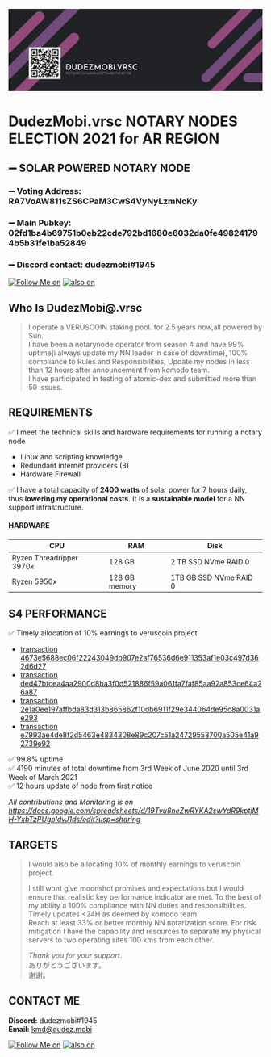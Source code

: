 ![dudezmobi banner](https://github.com/timothy812c/dudezmobi/blob/main/banner.png?raw=true "dudezmobi")

# DudezMobi.vrsc NOTARY NODES ELECTION 2021 for AR REGION
## :heavy_minus_sign: SOLAR POWERED NOTARY NODE
### :heavy_minus_sign: Voting Address: RA7VoAW811sZS6CPaM3CwS4VyNyLzmNcKy

### :heavy_minus_sign: **Main Pubkey:** 02fd1ba4b69751b0eb22cde792bd1680e6032da0fe498241794b5b31fe1ba52849<br>
### :heavy_minus_sign: **Discord contact:** dudezmobi#1945<br>

<!-- Please don't remove this: Grab your social icons from https://github.com/carlsednaoui/gitsocial -->

<!-- display the social media buttons in your README -->

[![Follow Me on][1.1]][1] 
[![also on ][2.1]][2]

<!-- icons with padding -->

[1.1]: http://i.imgur.com/tXSoThF.png (twitter.com/dudezmobi)
[2.1]: http://i.imgur.com/0o48UoR.png (github.com/dudezmobi)


[1]: https://twitter.com/dudezmobi
[2]: http://www.github.com/dudezmobi

## Who Is DudezMobi@.vrsc

>I operate a VERUSCOIN staking pool. for 2.5 years now,all powered by Sun.  
I have been a notarynode operator from season 4 and have 99% uptime(i always update
my NN leader in case of downtime), 100% compliance to Rules and Responsibilities, 
Update my nodes in less than 12 hours after announcement from komodo team.  
I have participated in testing of atomic-dex and submitted more than 50 issues.

## REQUIREMENTS

:white_check_mark:
 I meet the technical skills and hardware requirements for running a notary node 

* Linux and scripting knowledge
* Redundant internet providers (3)
* Hardware Firewall

:white_check_mark:
I have a total capacity of **2400 watts** of solar power for 7 hours daily, thus **lowering
my operational costs**. It is a **sustainable model** for a NN support infrastructure.

#### HARDWARE 
| CPU           | RAM           | Disk  |
|------------- |---------------|-------|
|Ryzen Threadripper 3970x|128 GB|2 TB SSD NVme RAID 0|
|Ryzen 5950x|128 GB memory|1TB GB SSD NVme RAID 0|


## S4 PERFORMANCE

:white_check_mark: Timely allocation of 10% earnings to veruscoin project.

* [transaction 4673e5688ec06f22243049db907e2af76536d6e911353af1e03c497d362d6d27](https://kmdexplorer.io/tx/4673e5688ec06f22243049db907e2af76536d6e911353af1e03c497d362d6d27)
* [transaction ded47bfcea4aa2900d8ba3f0d521886f59a061fa7faf85aa92a853ce64a26a87](https://kmdexplorer.io/tx/ded47bfcea4aa2900d8ba3f0d521886f59a061fa7faf85aa92a853ce64a26a87)
* [transaction 2e1a0ee197affbda83d313b865862f10db6911f29e344064de95c8a0031ae293](https://kmdexplorer.io/tx/2e1a0ee197affbda83d313b865862f10db6911f29e344064de95c8a0031ae293)
* [transaction e7993ae4de8f2d5463e4834308e89c207c51a24729558700a505e41a92739e92](https://explorer.verus.io/tx/e7993ae4de8f2d5463e4834308e89c207c51a24729558700a505e41a92739e92)
	
:white_check_mark: 99.8% uptime  
:white_check_mark: 4190 minutes of total downtime from 3rd Week of June 2020 until 3rd Week of March 2021  
:white_check_mark: 12 hours update of node from first notice 

*All contributions and Monitoring is on <https://docs.google.com/spreadsheets/d/19Tvu8neZwRYKA2swYdR9kptjMH-YxbTzPUgpldvJ1ds/edit?usp=sharing>*



## TARGETS


>I would also be allocating 10% of monthly earnings to veruscoin project.
>
>I still wont give moonshot promises and expectations but I would ensure that realistic key performance indicator are met.
To the best of my ability a 100% compliance with NN duties and responsibilities.
Timely updates <24H as deemed by komodo team.  
Reach at least 33% or better monthly NN notarization score.
For risk mitigation I have the capability and resources to separate my physical servers to two operating 
sites 100 kms from each other.
>
> _Thank you for your support_.  
> ありがとうございます。  
> 谢谢。

## CONTACT ME



**Discord:** 	dudezmobi#1945<br>
**Email:** kmd@dudez.mobi

[![Follow Me on][1.1]][1]
[![also on ][2.1]][2]
